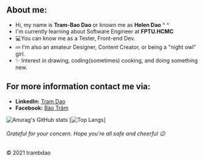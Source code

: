 ## About me:

- Hi, my name is **Tram-Bao Dao** or known me as **Helen Dao** ^ ^
- I'm currently learning about Software Engineer at **FPTU.HCMC**
- 💻You can know me as a Tester, Front-end Dev.
- 💤 I'm also an amateur Designer, Content Creator, or being a "night owl" girl.
- ✨ Interest in drawing, coding(sometimes) cooking, and doing something new.

## For more information contact me via: 	
  - **LinkedIn:** [Tram Dao](www.linkedin.com/in/helen-dao)
  - **Facebook:** [Bảo Trâm](https://www.facebook.com/bao.tram.1501/)

![Anurag's GitHub stats](https://github-readme-stats.vercel.app/api?username=helendao1501&hide=contribs,prs&theme=midnight-purple)
[![Top Langs](https://github-readme-stats.vercel.app/api/top-langs/?username=helendao1501&layout=compact&langs_count=6&custom_title=Mostly%20used)]

###### Grateful for your concern. Hope you're all safe and cheerful 😉 

&copy; 2021 trambdao

<!---
HelenDao1501/HelenDao1501 is a ✨ special ✨ repository because its `README.md` (this file) appears on your GitHub profile.
You can click the Preview link to take a look at your changes.
--->
